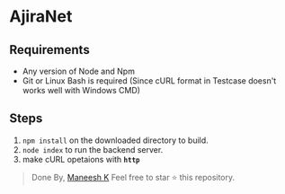 # AjiraNet

## Requirements

-   Any version of Node and Npm
-   Git or Linux Bash is required (Since cURL format in Testcase doesn't works
    well with Windows CMD)

## Steps

1. `npm install` on the downloaded directory to build.
2. `node index` to run the backend server.
3. make cURL opetaions with **`http`**

> Done By, [Maneesh K](https://github.com/manu2699 "Maneesh K") Feel free to
> star ⭐ this repository.
